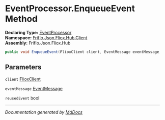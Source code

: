 ﻿<!--  
  <auto-generated>   
    The contents of this file were generated by a tool.  
    Changes to this file may be list if the file is regenerated  
  </auto-generated>   
-->

# EventProcessor.EnqueueEvent Method

**Declaring Type:** [EventProcessor](../index.md)  
**Namespace:** [Friflo.Json.Fliox.Hub.Client](../../index.md)  
**Assembly:** Friflo.Json.Fliox.Hub

```csharp
public void EnqueueEvent(FlioxClient client, EventMessage eventMessage, bool reusedEvent);
```

## Parameters

`client`  [FlioxClient](../../FlioxClient/index.md)

`eventMessage`  [EventMessage](../../../Protocol/EventMessage/index.md)

`reusedEvent`  bool

___

*Documentation generated by [MdDocs](https://github.com/ap0llo/mddocs)*
